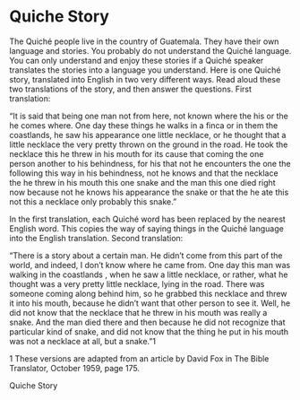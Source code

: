 Quiche Story
============

The Quiché people live in the country of Guatemala. They have their
own language and stories. You probably do not understand the Quiché
language. You can only understand and enjoy these stories if a Quiché
speaker translates the stories into a language you understand. Here is
one Quiché story, translated into English in two very different ways.
Read aloud these two translations of the story, and then answer the
questions. First translation:

“It is said that being one man not from here, not known where the his or
the he comes where. One day these things he walks in a finca or in them
the coastlands, he saw his appearance one little necklace, or he thought
that a little necklace the very pretty thrown on the ground in the road.
He took the necklace this he threw in his mouth for its cause that coming
the one person another to his behindness, for his that not he encounters
the one the following this way in his behindness, not he knows and that
the necklace the he threw in his mouth this one snake and the man this
one died right now because not he knows his appearance the snake or that
the he ate this not this a necklace only probably this snake.”

In the first translation, each Quiché word has been replaced by the
nearest English word. This copies the way of saying things in the Quiché
language into the English translation. Second translation:

“There is a story about a certain man. He didn’t come from this part
of the world, and indeed, I don’t know where he came from. One day
this man was walking in the coastlands , when he saw a little necklace,
or rather, what he thought was a very pretty little necklace, lying in
the road. There was someone coming along behind him, so he grabbed this
necklace and threw it into his mouth, because he didn’t want that other
person to see it. Well, he did not know that the necklace that he threw
in his mouth was really a snake. And the man died there and then because
he did not recognize that particular kind of snake, and did not know that
the thing he put in his mouth was not a necklace at all, but a snake.”1

1 These versions are adapted from an article by David Fox in The Bible
Translator, October 1959, page 175.

Quiche Story
